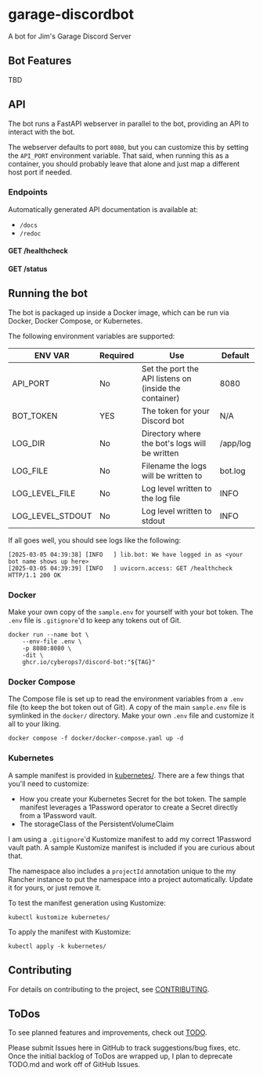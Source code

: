 # garage-discordbot

A bot for Jim's Garage Discord Server

## Bot Features

TBD

## API

The bot runs a FastAPI webserver in parallel to the bot, 
providing an API to interact with the bot.

The webserver defaults to port `8080`, but you can customize this
by setting the `API_PORT` environment variable.
That said, when running this as a container, you should probably 
leave that alone and just map a different host port if needed.

### Endpoints
Automatically generated API documentation is available at:
- `/docs`
- `/redoc`

#### GET /healthcheck

#### GET /status

## Running the bot
The bot is packaged up inside a Docker image, which can be run
via Docker, Docker Compose, or Kubernetes.

The following environment variables are supported:

| ENV VAR          | Required | Use                                                    | Default  |
|------------------|----------|--------------------------------------------------------|----------|
| API_PORT         | No       | Set the port the API listens on (inside the container) | 8080     |
| BOT_TOKEN        | YES      | The token for your Discord bot                         | N/A      |
| LOG_DIR          | No       | Directory where the bot's logs will be written         | /app/log |
| LOG_FILE         | No       | Filename the logs will be written to                   | bot.log  |
| LOG_LEVEL_FILE   | No       | Log level written to the log file                      | INFO     |
| LOG_LEVEL_STDOUT | No       | Log level written to stdout                            | INFO     |

If all goes well, you should see logs like the following:
```shell
[2025-03-05 04:39:38] [INFO   ] lib.bot: We have logged in as <your bot name shows up here> 
[2025-03-05 04:39:39] [INFO   ] uvicorn.access: GET /healthcheck HTTP/1.1 200 OK
```

### Docker
Make your own copy of the `sample.env` for yourself with your bot token.
The `.env` file is `.gitignore`'d to keep any tokens out of Git.
```shell
docker run --name bot \
    --env-file .env \
    -p 8080:8080 \
    -dit \
    ghcr.io/cyberops7/discord-bot:"${TAG}"
```

### Docker Compose
The Compose file is set up to read the environment variables from a `.env` file (to keep the bot token out of Git).
A copy of the main `sample.env` file is symlinked in the `docker/` directory.  Make your own `.env` file
and customize it all to your liking.
```shell
docker compose -f docker/docker-compose.yaml up -d 
```

### Kubernetes
A sample manifest is provided in [kubernetes/](kubernetes/).
There are a few things that you'll need to customize:
- How you create your Kubernetes Secret for the bot token. 
  The sample manifest leverages a 1Password operator to create a Secret directly from a 1Password vault.
- The storageClass of the PersistentVolumeClaim

I am using a `.gitignore`'d Kustomize manifest to add my correct 1Password vault path.
A sample Kustomize manifest is included if you are curious about that.

The namespace also includes a `projectId` annotation unique to the my Rancher instance to put 
the namespace into a project automatically.  Update it for yours, or just remove it.

To test the manifest generation using Kustomize:
```shell
kubectl kustomize kubernetes/
```

To apply the manifest with Kustomize:
```shell
kubectl apply -k kubernetes/
```

## Contributing

For details on contributing to the project, see [CONTRIBUTING](.github/CONTRIBUTING.md).

## ToDos

To see planned features and improvements, check out [TODO](.github/TODO.md).

Please submit Issues here in GitHub to track suggestions/bug fixes, etc. 
Once the initial backlog of ToDos are wrapped up, I plan to deprecate TODO.md and work off of GitHub Issues.
